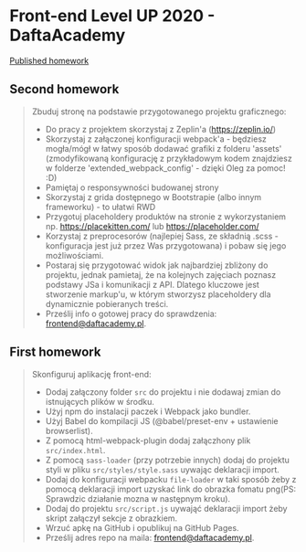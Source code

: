 # Front-end Level UP 2020 - DaftaAcademy

[Published homework](https://iluzjonista.github.io/daftacademy-frontend_2020/)

## Second homework



> Zbuduj stronę na podstawie przygotowanego projektu graficznego:
> -   Do pracy z projektem skorzystaj z Zeplin'a (https://zeplin.io/)
> -   Skorzystaj z załączonej konfiguracji webpack'a - będziesz mogła/mógł w łatwy sposób dodawać grafiki z folderu 'assets' (zmodyfikowaną konfigurację z przykładowym kodem znajdziesz w folderze 'extended_webpack_config' - dzięki Oleg za pomoc! :D)
> -   Pamiętaj o responsywności budowanej strony
> -   Skorzystaj z grida dostępnego w Bootstrapie (albo innym frameworku) - to ułatwi RWD
> -   Przygotuj placeholdery produktów na stronie z wykorzystaniem np. https://placekitten.com/ lub https://placeholder.com/
> -   Korzystaj z preprocesorów (najlepiej Sass, ze składnią .scss - konfiguracja jest już przez Was przygotowana) i pobaw się jego możliwościami.
> -   Postaraj się przygotować widok jak najbardziej zbliżony do projektu, jednak pamietaj, że na kolejnych zajęciach poznasz podstawy JSa i komunikacji z API. Dlatego kluczowe jest stworzenie markup'u, w którym stworzysz placeholdery dla dynamicznie pobieranych treści.
> -   Prześlij info o gotowej pracy do sprawdzenia: frontend@daftacademy.pl.


## First homework



> Skonfiguruj aplikację front-end:
> -   Dodaj załączony folder  `src`  do projektu i nie dodawaj zmian do istnujących plików w środku.
> -   Użyj npm do instalacji paczek i Webpack jako bundler.
> -   Użyj Babel do kompilacji JS (@babel/preset-env + ustawienie browserlist).
> -   Z pomocą html-webpack-plugin dodaj załączhony plik  `src/index.html`.
> -   Z pomocą  `sass-loader`  (przy potrzebie innych) dodaj do projektu styli w pliku  `src/styles/style.sass`  uywając deklaracji import.
> -   Dodaj do konfiguracji webpacku  `file-loader`  w taki sposób żeby z pomocą deklaracji import uzyskać link do obrazka fomatu png(PS: Sprawdzic działanie mozna w następnym kroku).
> -   Dodaj do projektu  `src/script.js`  uywająć deklaracji import żeby skript załączył sekcje z obrazkiem.
> -   Wrzuć apkę na GitHub i opublikuj na GitHub Pages.
> -   Prześlij adres repo na maila:  [frontend@daftacademy.pl](mailto:frontend@daftacademy.pl).
